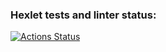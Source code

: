 ### Hexlet tests and linter status:
[![Actions Status](https://github.com/akulbatest/php-project-lvl1/workflows/hexlet-check/badge.svg)](https://github.com/akulbatest/php-project-lvl1/actions)